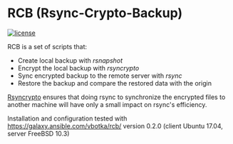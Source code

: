 RCB (Rsync-Crypto-Backup)
=========================
[![license](https://img.shields.io/badge/license-BSD-red.svg)](https://www.freebsd.org/doc/en/articles/bsdl-gpl/article.html)

RCB is a set of scripts that:

* Create local backup with *rsnapshot*
* Encrypt the local backup with *rsyncrypto*
* Sync encrypted backup to the remote server with *rsync*
* Restore the backup and compare the restored data with the origin

[Rsyncrypto](http://rsyncrypto.lingnu.com/) ensures that doing rsync to synchronize the encrypted files
to another machine will have only a small impact on rsync's efficiency.

Installation and configuration tested with https://galaxy.ansible.com/vbotka/rcb/ version 0.2.0 (client Ubuntu 17.04, server FreeBSD 10.3)
